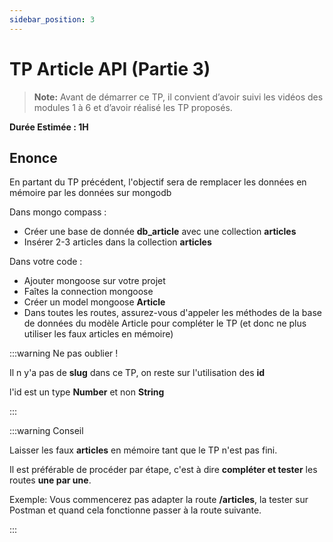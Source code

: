 ```yaml
---
sidebar_position: 3
---
```


# TP Article API (Partie 3)

> **Note:** Avant de démarrer ce TP, il convient d’avoir suivi les vidéos des modules 1 à 6 et d’avoir réalisé les TP proposés.

**Durée Estimée : 1H**

## Enonce

En partant du TP précédent, l'objectif sera de remplacer les données en mémoire par les données sur mongodb

Dans mongo compass :
- Créer une base de donnée **db_article** avec une collection **articles**
- Insérer 2-3 articles dans la collection **articles**

Dans votre code :
- Ajouter mongoose sur votre projet
- Faîtes la connection mongoose
- Créer un model mongoose **Article**
- Dans toutes les routes, assurez-vous d'appeler les méthodes de la base de données du modèle Article pour compléter le TP (et donc ne plus utiliser les faux articles en mémoire)

:::warning Ne pas oublier !

Il n y'a pas de **slug** dans ce TP, on reste sur l'utilisation des **id**

l'id est un type **Number** et non **String**

:::

:::warning Conseil

Laisser les faux **articles** en mémoire tant que le TP n'est pas fini.

Il est préférable de procéder par étape, c'est à dire **compléter et tester** les routes **une par une**.

Exemple: Vous commencerez pas adapter la route **/articles**, la tester  sur Postman et quand cela fonctionne passer à la route suivante.

:::